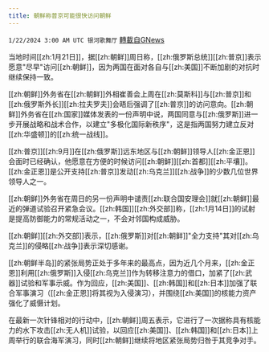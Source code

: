 ```yaml
---
title: 朝鲜称普京可能很快访问朝鲜
---
```

`1/22/2024 3:00 AM UTC 银河歌舞厅` [轉載自GNews](https://gnews.org/articles/2240795)

当地时间[[zh:1月21日]]，据[[zh:朝鲜]]周日称，[[zh:俄罗斯总统]][[zh:普京]]表示愿意"尽早"访问[[zh:朝鲜]]，因为两国在面对各自与[[zh:美国]]不断加剧的对抗时继续保持一致。

[[zh:朝鲜]]外务省在[[zh:朝鲜]]外相崔善会上周在[[zh:莫斯科]]与[[zh:普京]]和[[zh:俄罗斯外长]][[zh:拉夫罗夫]]会晤后强调了[[zh:普京]]的访问意向。[[zh:朝鲜]]外务省在[[zh:国家]]媒体发表的一份声明中说，两国同意与[[zh:俄罗斯]]进一步开展战略和战术合作，以建立"多极化国际新秩序"，这是指两国努力建立反对[[zh:华盛顿]]的[[zh:统一战线]]。

[[zh:普京]][[zh:9月]]在[[zh:俄罗斯]]远东地区与[[zh:朝鲜]]领导人[[zh:金正恩]]会面时已经确认，他愿意在方便的时候访问[[zh:朝鲜]][[zh:首都]][[zh:平壤]]。[[zh:金正恩]]是公开支持[[zh:普京]]发动[[zh:乌克兰]][[zh:战争]]的少数几位世界领导人之一。

[[zh:朝鲜]]外务省在周日的另一份声明中谴责[[zh:联合国安理会]]就[[zh:朝鲜]]最近的弹道试验召开紧急会议。[[zh:韩国]][[zh:外交部]]称，[[zh:1月14日]]的试射是提高防御能力的常规活动之一，不会对邻国构成威胁。

[[zh:朝鲜]][[zh:外交部]]表示，[[zh:俄罗斯]]对[[zh:朝鲜]]"全力支持"其对[[zh:乌克兰]]的侵略[[zh:战争]]表示深切感谢。

[[zh:朝鲜半岛]]的紧张局势正处于多年来的最高点，因为近几个月来，[[zh:金正恩]]利用[[zh:俄罗斯]]入侵[[zh:乌克兰]]作为转移注意力的借口，加紧了[[zh:武器]]试验和军事示威。作为回应，[[zh:美国]]、[[zh:韩国]]和[[zh:日本]]加强了联合军事演习（[[zh:金正恩]]将其视为入侵演习），并围绕[[zh:美国]]的核能力资产强化了威慑计划。

在最新一次针锋相对的行动中，[[zh:朝鲜]]周五表示，它进行了一次据称具有核能力的水下攻击[[zh:无人机]]试验，以回应[[zh:美国]]、[[zh:韩国]]和[[zh:日本]]上周举行的联合海军演习，同时[[zh:朝鲜]]继续将地区紧张局势归咎于其竞争对手。


